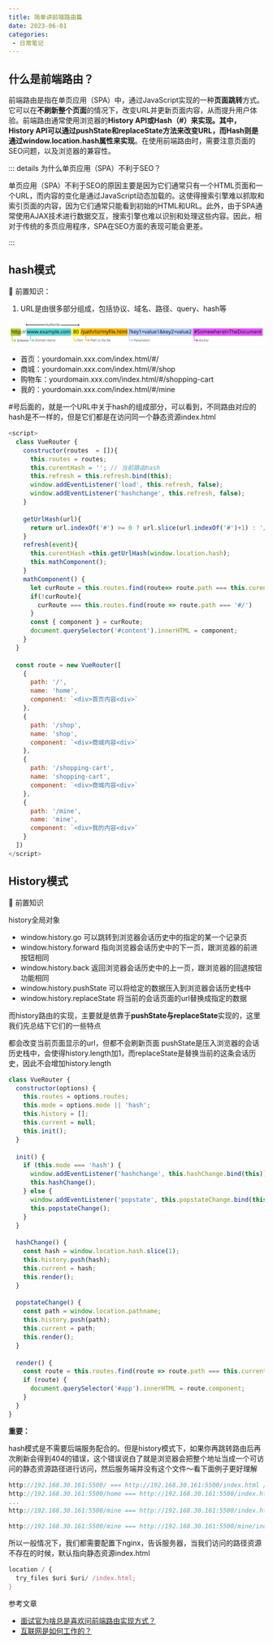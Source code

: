 ```yaml
---
title: 简单讲前端路由篇
date: 2023-06-01
categories: 
 - 日常笔记
---
```

<Boxx type='tip' />

## 什么是前端路由？

前端路由是指在单页应用（SPA）中，通过JavaScript实现的一种<B>页面跳转</B>方式。它可以在**不刷新整个页面**的情况下，改变URL并更新页面内容，从而提升用户体验。前端路由通常使用浏览器的**History API或Hash（#）**来实现。其中，**History API可以通过pushState和replaceState方法来改变URL**，而**Hash则是通过window.location.hash属性来实现**。在使用前端路由时，需要注意页面的SEO问题，以及浏览器的兼容性。

::: details  为什么单页应用（SPA）不利于SEO？

单页应用（SPA）不利于SEO的原因主要是因为它们通常只有一个HTML页面和一个URL，而内容的变化是通过JavaScript动态加载的。这使得搜索引擎难以抓取和索引页面的内容，因为它们通常只能看到初始的HTML和URL。此外，由于SPA通常使用AJAX技术进行数据交互，搜索引擎也难以识别和处理这些内容。因此，相对于传统的多页应用程序，SPA在SEO方面的表现可能会更差。

::: 


## hash模式

:strawberry: 前置知识：

1. URL是由很多部分组成，包括协议、域名、路径、query、hash等

![alt text](../../img/2025/0813/image.png)


- 首页：yourdomain.xxx.com/index.html/#/
- 商城：yourdomain.xxx.com/index.html/#/shop
- 购物车：yourdomain.xxx.com/index.html/#/shopping-cart
- 我的：yourdomain.xxx.com/index.html/#/mine

#号后面的，就是一个URL中关于hash的组成部分，可以看到，不同路由对应的hash是不一样的，但是它们都是在访问同一个静态资源index.html

```js {7,8}
<script>
  class VueRouter {
    constructor(routes  = []){
      this.routes = routes;
      this.curentHash = ''; // 当前路由hash
      this.refresh = this.refresh.bind(this);
      window.addEventListener('load', this.refresh, false);
      window.addEventListener('hashchange', this.refresh, false);
    }

    getUrlHash(url){
      return url.indexOf('#') >= 0 ? url.slice(url.indexOf('#')+1) : '/'
    }
    refresh(event){
      this.curentHash =this.getUrlHash(window.location.hash);
      this.mathComponent();
    }
    mathComponent() {
      let curRoute = this.routes.find(route=> route.path === this.curentHash);
      if(!curRoute){
        curRoute === this.routes.find(route => route.path === '#/')
      }
      const { component } = curRoute;
      document.querySelector('#content').innerHTML = component;
    }
  }

  const route = new VueRouter([
    {
      path: '/',
      name: 'home',
      component: `<div>首页内容<div>`
    },
    {
      path: '/shop',
      name: 'shop',
      component: `<div>商城内容<div>`
    },
    {
      path: '/shopping-cart',
      name: 'shopping-cart',
      component: `<div>商城内容<div>`
    },
    {
      path: '/mine',
      name: 'mine',
      component: `<div>我的内容<div>`
    }
  ])
</script>
```

## History模式

:strawberry: 前置知识

history全局对象

- window.history.go 可以跳转到浏览器会话历史中的指定的某一个记录页
- window.history.forward 指向浏览器会话历史中的下一页，跟浏览器的前进按钮相同
- window.history.back 返回浏览器会话历史中的上一页，跟浏览器的回退按钮功能相同
- window.history.pushState 可以将给定的数据压入到浏览器会话历史栈中
- window.history.replaceState 将当前的会话页面的url替换成指定的数据

而history路由的实现，主要就是依靠于**pushState与replaceState**实现的，这里我们先总结下它们的一些特点

都会改变当前页面显示的url，但都不会刷新页面
pushState是压入浏览器的会话历史栈中，会使得history.length加1，而replaceState是替换当前的这条会话历史，因此不会增加history.length

```js
class VueRouter {
  constructor(options) {
    this.routes = options.routes;
    this.mode = options.mode || 'hash';
    this.history = [];
    this.current = null;
    this.init();
  }

  init() {
    if (this.mode === 'hash') {
      window.addEventListener('hashchange', this.hashChange.bind(this));
      this.hashChange();
    } else {
      window.addEventListener('popstate', this.popstateChange.bind(this));
      this.popstateChange();
    }
  }

  hashChange() {
    const hash = window.location.hash.slice(1);
    this.history.push(hash);
    this.current = hash;
    this.render();
  }

  popstateChange() {
    const path = window.location.pathname;
    this.history.push(path);
    this.current = path;
    this.render();
  }

  render() {
    const route = this.routes.find(route => route.path === this.current);
    if (route) {
      document.querySelector('#app').innerHTML = route.component;
    }
  }
}

```

**重要：**

hash模式是不需要后端服务配合的。但是history模式下，如果你再跳转路由后再次刷新会得到404的错误，这个错误说白了就是浏览器会把整个地址当成一个可访问的静态资源路径进行访问，然后服务端并没有这个文件～看下面例子更好理解

```js
http://192.168.30.161:5500/ === http://192.168.30.161:5500/index.html // 默认访问路径下的index.html文件，没毛病
http://192.168.30.161:5500/home === http://192.168.30.161:5500/index.html // 仍然访问路径下的index.html文件，没毛病
...
http://192.168.30.161:5500/mine === http://192.168.30.161:5500/index.html // 所有的路由都是访问路径下的index.html，没毛病

```

```js
http://192.168.30.161:5500/mine === http://192.168.30.161:5500/mine/index.html文件，出问题了，服务器上并没有这个资源，404😭

```

所以一般情况下，我们都需要配置下nginx，告诉服务器，当我们访问的路径资源不存在的时候，默认指向静态资源index.html

```js
location / {
  try_files $uri $uri/ /index.html;
}
```

参考文章

- [面试官为啥总是喜欢问前端路由实现方式？](https://juejin.cn/post/7127143415879303204#heading-2)
- [互联网是如何工作的？](https://developer.mozilla.org/zh-CN/docs/Learn_web_development/Howto/Web_mechanics/How_does_the_Internet_work)
